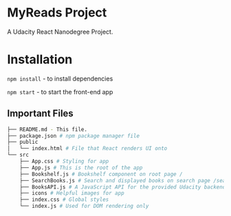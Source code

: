 # MyReads Project

A Udacity React Nanodegree Project.

# Installation

`npm install` - to install dependencies

`npm start` - to start the front-end app

## Important Files
```bash
├── README.md - This file.
├── package.json # npm package manager file
├── public
│   └── index.html # File that React renders UI onto
└── src
    ├── App.css # Styling for app
    ├── App.js # This is the root of the app
    ├── Bookshelf.js # Bookshelf component on root page /
    ├── SearchBooks.js # Search and displayed books on search page /search
    ├── BooksAPI.js # A JavaScript API for the provided Udacity backend
    ├── icons # Helpful images for app
    ├── index.css # Global styles
    └── index.js # Used for DOM rendering only
```
